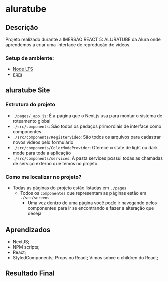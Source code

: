 # aluratube

## Descrição
Projeto realizado durante a IMERSÃO REACT 5: ALURATUBE da Alura onde aprendemos a criar uma interface de reprodução de vídeos.


### Setup de ambiente:
- [Node LTS](https://nodejs.org/en/)
- [npm](https://www.npmjs.com/)

## aluratube Site

### Estrutura do projeto

- `./pages/_app.js`: É a página que o Next.js usa para montar o sistema de roteamento global
- `./src/components`: São todos os pedaços primordiais de interface como componentes
- `./src/components/RegisterVideo`: São todos os arquivos para cadastrar novos vídeos pelo formulário
- `./src/components/ColorModeProvider`: Oferece o state de light ou dark mode para toda a aplicação
- `./src/components/services`: A pasta services possui todas as chamadas de serviço externo que temos no projeto.


### Como me localizar no projeto?
- Todas as páginas do projeto estão listadas em `./pages`
  - Todos os `componentes` que representam as páginas estão em `./src/screens`
    - Uma vez dentro de uma página você pode ir navegando pelos componentes para ir se encontrando e fazer a alteração que deseja
    
## Aprendizados

- NextJS;
- NPM scripts;
- React;
- StyledComponents;
 Props no React;
Vimos sobre o children do React;


## Resultado Final
